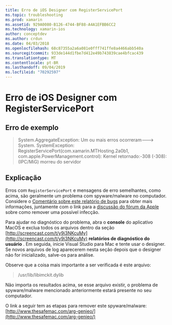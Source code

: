 ```yaml
---
title: Erro de iOS Designer com RegisterServicePort
ms.topic: troubleshooting
ms.prod: xamarin
ms.assetid: 929A0080-B126-4744-BF88-A4A1EFBB6CC2
ms.technology: xamarin-ios
author: conceptdev
ms.author: crdun
ms.date: 04/03/2018
ms.openlocfilehash: 68c87355a2a6a081e0fff741ffe8a4466abb540a
ms.sourcegitcommit: 933de144d1fbe7d412e49b743839cae4bfcac439
ms.translationtype: MT
ms.contentlocale: pt-BR
ms.lasthandoff: 09/04/2019
ms.locfileid: "70292597"
---
```

# <a name="ios-designer-error-with-registerserviceport"></a>Erro de iOS Designer com RegisterServicePort

## <a name="sample-error"></a>Erro de exemplo
> System.AggregateException: Um ou mais erros ocorreram---> System. SystemException: RegisterServicePort(com.xamarin.MTHosting.2a0b1, com.apple.PowerManagement.control): Kernel retornado:-308 (-308): (IPC/MiG) morreu do servidor

## <a name="explanation"></a>Explicação
Erros com `RegisterServicePort` e mensagens de erro semelhantes, como acima, são geralmente um problema com spyware/malware no computador. Considere o [Comentário sobre este relatório de bugs](https://bugzilla.xamarin.com/show_bug.cgi?id=21907#c4) para obter mais informações, juntamente com o link para a [discussão do fórum da Apple](https://discussions.apple.com/thread/5596008) sobre como remover uma possível infecção. 

Para ajudar no diagnóstico do problema, abra o **console** do aplicativo MacOS e exclua todos os arquivos dentro da seção [http://screencast.com/t/y9i3NKcuMy](http://screencast.com/t/y9i3NKcuMy) **relatórios de diagnóstico do usuário** . Em seguida, inicie Visual Studio para Mac e tente usar o designer. Se novos arquivos de log aparecerem nesta seção depois que o designer não for inicializado, salve-os para análise.  

Observe que a coisa mais importante a ser verificada é este arquivo: 
> /usr/lib/libimckit.dylib

Não importa os resultados acima, se esse arquivo existir, o problema de spyware/malware mencionado anteriormente estará presente no seu computador.  

O link a seguir tem as etapas para remover este spyware/malware:[http://www.thesafemac.com/arg-genieo/](http://www.thesafemac.com/arg-genieo/)  

